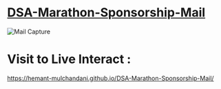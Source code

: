 # [DSA-Marathon-Sponsorship-Mail](https://hemant-mulchandani.github.io/DSA-Marathon-Sponsorship-Mail/)

  ![Mail Capture](DSA%20Marathon%20Sponsorship%20Mail%20Capture.png)

# Visit to Live Interact :

  https://hemant-mulchandani.github.io/DSA-Marathon-Sponsorship-Mail/

